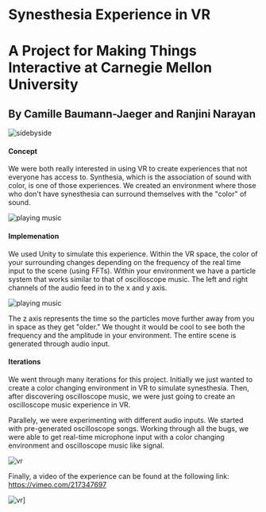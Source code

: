 # Synesthesia Experience in VR 
# A Project for Making Things Interactive at Carnegie Mellon University
## By Camille Baumann-Jaeger and Ranjini Narayan

![sidebyside](https://github.com/ranjinipnarayan/VR_Synesthesia/blob/master/final_images/IMG_5943.JPG)

#### Concept
We were both really interested in using VR to create experiences that not everyone has access to. Synthesia, which is the association of sound with color, is one of those experiences. We created an environment where those who don't have synesthesia can surround themselves with the "color" of sound. 

![playing music](https://github.com/ranjinipnarayan/VR_Synesthesia/blob/master/final_images/IMG_5970.JPG)

#### Implemenation 
We used Unity to simulate this experience. Within the VR space, the color of your surrounding changes depending on the frequency of the real time input to the scene (using FFTs). Within your environment we have a particle system that works similar to that of oscilloscope music. The left and right channels of the audio feed in to the x and y axis. 

![playing music](https://github.com/ranjinipnarayan/VR_Synesthesia/blob/master/final_images/IMG_5948.JPG)

The z axis represents the time so the particles move further away from you in space as they get "older." We thought it would be cool to see both the frequency and the amplitude in your environment. The entire scene is generated through audio input. 

#### Iterations 
We went through many iterations for this project. Initially we just wanted to create a color changing environment in VR to simulate synesthesia. Then, after discovering oscilloscope music, we were just going to create an oscilloscope music experience in VR. 

Parallely, we were experimenting with different audio inputs. We started with pre-generated oscilloscope songs. Working through all the bugs, we were able to get real-time microphone input with a color changing environment and oscilloscope music like signal. 

![vr](https://github.com/ranjinipnarayan/VR_Synesthesia/blob/master/final_images/IMG_5993%20(1).JPG)

Finally, a video of the experience can be found at the following link: 
https://vimeo.com/217347697

![vr](https://github.com/ranjinipnarayan/VR_Synesthesia/blob/master/final_images/IMG_5942.JPG)]
